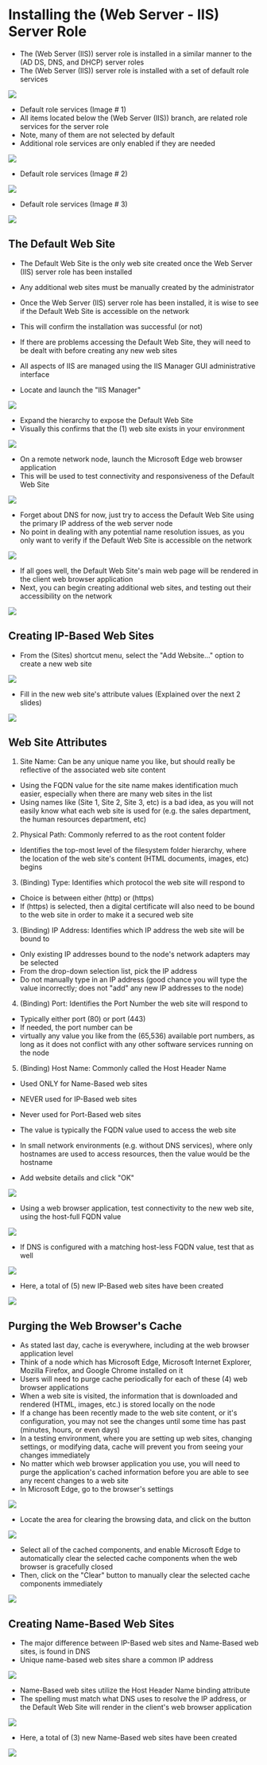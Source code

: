 # Installing the (Web Server - IIS) Server Role

- The (Web Server (IIS)) server role is installed in a similar manner to the (AD
  DS, DNS, and DHCP) server roles
- The (Web Server (IIS)) server role is installed with a set of default role
  services

![](../../images/7/2.img-1.webp)

- Default role services (Image # 1)
- All items located below the (Web Server (IIS)) branch, are related role
  services for the server role
- Note, many of them are not selected by default
- Additional role services are only enabled if they are needed

![](../../images/7/2.img-2.webp)

- Default role services (Image # 2)

![](../../images/7/2.img-3.webp)

- Default role services (Image # 3)

![](../../images/7/2.img-4.webp)

## The Default Web Site

- The Default Web Site is the only web site created once the Web Server (IIS)
  server role has been installed
- Any additional web sites must be manually created by the administrator
- Once the Web Server (IIS) server role has been installed, it is wise to see if
  the Default Web Site is accessible on the network
- This will confirm the installation was successful (or not)
- If there are problems accessing the Default Web Site, they will need to be
  dealt with before creating any new web sites
- All aspects of IIS are managed using the IIS Manager GUI administrative
  interface

- Locate and launch the "IIS Manager"

![](../../images/7/2.img-5.webp)

- Expand the hierarchy to expose the Default Web Site
- Visually this confirms that the (1) web site exists in your environment

![](../../images/7/2.img-6.webp)

- On a remote network node, launch the Microsoft Edge web browser application
- This will be used to test connectivity and responsiveness of the Default Web
  Site

![](../../images/7/2.img-7.webp)

- Forget about DNS for now, just try to access the Default Web Site using the
  primary IP address of the web server node
- No point in dealing with any potential name resolution issues, as you only
  want to verify if the Default Web Site is accessible on the network

![](../../images/7/2.img-8.webp)

- If all goes well, the Default Web Site's main web page will be rendered in the
  client web browser application
- Next, you can begin creating additional web sites, and testing out their
  accessibility on the network

![](../../images/7/2.img-9.webp)

## Creating IP-Based Web Sites

- From the (Sites) shortcut menu, select the "Add Website..." option to create a
  new web site

![](../../images/7/2.img-10.webp)

- Fill in the new web site's attribute values (Explained over the next 2 slides)

![](../../images/7/2.img-11.webp)

## Web Site Attributes

1. Site Name: Can be any unique name you like, but should really be reflective
   of the associated web site content

- Using the FQDN value for the site name makes identification much easier,
  especially when there are many web sites in the list
- Using names like (Site 1, Site 2, Site 3, etc) is a bad idea, as you will not
  easily know what each web site is used for (e.g. the sales department, the
  human resources department, etc)

2. Physical Path: Commonly referred to as the root content folder

- Identifies the top-most level of the filesystem folder hierarchy, where the
  location of the web site's content (HTML documents, images, etc) begins

3. (Binding) Type: Identifies which protocol the web site will respond to

- Choice is between either (http) or (https)
- If (https) is selected, then a digital certificate will also need to be bound
  to the web site in order to make it a secured web site

3. (Binding) IP Address: Identifies which IP address the web site will be bound
   to

- Only existing IP addresses bound to the node's network adapters may be
  selected
- From the drop-down selection list, pick the IP address
- Do not manually type in an IP address (good chance you will type the value
  incorrectly; does not "add" any new IP addresses to the node)

4. (Binding) Port: Identifies the Port Number the web site will respond to

- Typically either port (80) or port (443)
- If needed, the port number can be
- virtually any value you like from the (65,536) available port numbers, as long
  as it does not conflict with any other software services running on the node

5. (Binding) Host Name: Commonly called the Host Header Name

- Used ONLY for Name-Based web sites
- NEVER used for IP-Based web sites
- Never used for Port-Based web sites
- The value is typically the FQDN value used to access the web site
- In small network environments (e.g. without DNS services), where only
  hostnames are used to access resources, then the value would be the hostname

- Add website details and click "OK"

![](../../images/7/2.img-12.webp)

- Using a web browser application, test connectivity to the new web site, using
  the host-full FQDN value

![](../../images/7/2.img-13.webp)

- If DNS is configured with a matching host-less FQDN value, test that as well

![](../../images/7/2.img-14.webp)

- Here, a total of (5) new IP-Based web sites have been created

![](../../images/7/2.img-15.webp)

## Purging the Web Browser's Cache

- As stated last day, cache is everywhere, including at the web browser
  application level
- Think of a node which has Microsoft Edge, Microsoft Internet Explorer, Mozilla
  Firefox, and Google Chrome installed on it
- Users will need to purge cache periodically for each of these (4) web browser
  applications
- When a web site is visited, the information that is downloaded and rendered
  (HTML, images, etc.) is stored locally on the node
- If a change has been recently made to the web site content, or it's
  configuration, you may not see the changes until some time has past (minutes,
  hours, or even days)
- In a testing environment, where you are setting up web sites, changing
  settings, or modifying data, cache will prevent you from seeing your changes
  immediately
- No matter which web browser application you use, you will need to purge the
  application's cached information before you are able to see any recent changes
  to a web site
- In Microsoft Edge, go to the browser's settings

![](../../images/7/2.img-16.webp)

- Locate the area for clearing the browsing data, and click on the button

![](../../images/7/2.img-17.webp)

- Select all of the cached components, and enable Microsoft Edge to
  automatically clear the selected cache components when the web browser is
  gracefully closed
- Then, click on the "Clear" button to manually clear the selected cache
  components immediately

![](../../images/7/2.img-18.webp)

## Creating Name-Based Web Sites

- The major difference between IP-Based web sites and Name-Based web sites, is
  found in DNS
- Unique name-based web sites share a common IP address

![](../../images/7/2.img-19.webp)

- Name-Based web sites utilize the Host Header Name binding attribute
- The spelling must match what DNS uses to resolve the IP address, or the
  Default Web Site will render in the client's web browser application

![](../../images/7/2.img-20.webp)

- Here, a total of (3) new Name-Based web sites have been created

![](../../images/7/2.img-21.webp)
